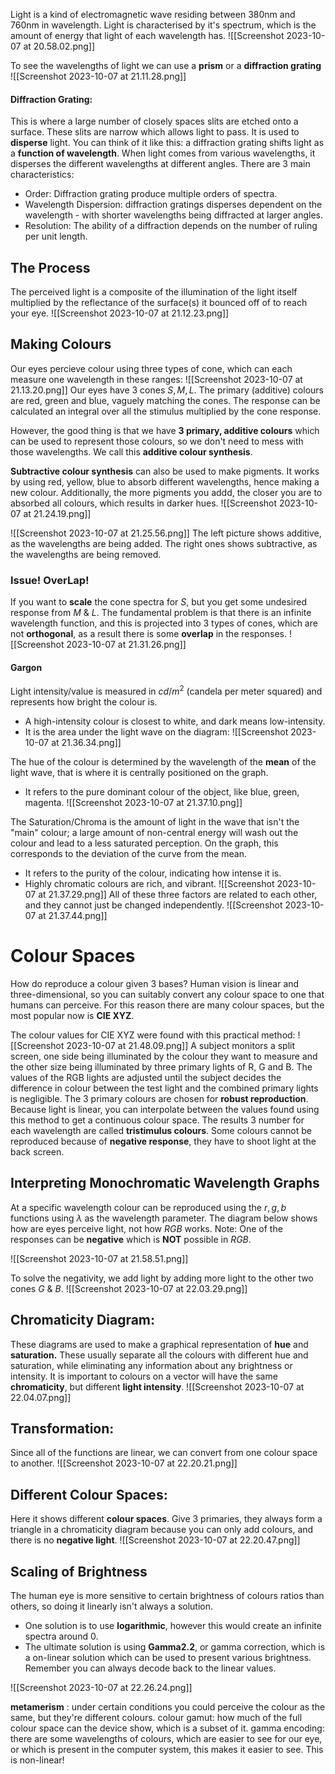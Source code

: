 Light is a kind of electromagnetic wave residing between 380nm and 760nm in wavelength. Light is characterised by it's spectrum, which is the amount of energy that light of each wavelength has.
![[Screenshot 2023-10-07 at 20.58.02.png]]

To see the wavelengths of light we can use a **prism** or a **diffraction grating**
![[Screenshot 2023-10-07 at 21.11.28.png]]
#### Diffraction Grating:
This is where a large number of closely spaces slits are etched onto a surface. These slits are narrow which allows light to pass. It is used to **disperse** light.
You can think of it like this: a diffraction grating shifts light as a **function of wavelength**. When light comes from various wavelengths, it disperses the different wavelengths at different angles.
There are 3 main characteristics:
- Order: Diffraction grating produce multiple orders of spectra.
- Wavelength Dispersion: diffraction gratings disperses dependent on the wavelength - with shorter wavelengths being diffracted at larger angles.
- Resolution: The ability of a diffraction depends on the number of ruling per unit length.
## The Process
The perceived light is a composite of the illumination of the light itself multiplied by the reflectance of the surface(s) it bounced off of to reach your eye.
![[Screenshot 2023-10-07 at 21.12.23.png]]

## Making Colours 
Our eyes percieve colour using three types of cone, which can each measure one wavelength in these ranges:
![[Screenshot 2023-10-07 at 21.13.20.png]]
Our eyes have 3 cones $S,M,L.$ The primary (additive) colours are red, green and blue, vaguely matching the cones. The response can be calculated an integral over all the stimulus multiplied by the cone response. 

However, the good thing is that we have **3 primary, additive colours** which can be used to represent those colours, so we don't need to mess with those wavelengths. We call this **additive colour synthesis**.

**Subtractive colour synthesis** can also be used to make pigments. It works by using red, yellow, blue to absorb different wavelengths, hence making a new colour. Additionally, the more pigments you addd, the closer you are to absorbed all colours, which results in darker hues.
![[Screenshot 2023-10-07 at 21.24.19.png]]

![[Screenshot 2023-10-07 at 21.25.56.png]]
The left picture shows additive, as the wavelengths are being added. The right ones shows subtractive, as the wavelengths are being removed.

### Issue! OverLap!
If you want to **scale** the cone spectra for $S$, but you get some undesired response from $M$ & $L$.  The fundamental problem is that there is an infinite wavelength function, and this is projected into 3 types of cones, which are not **orthogonal**, as a result there is some **overlap** in the responses. 
![[Screenshot 2023-10-07 at 21.31.26.png]]

#### Gargon
Light intensity/value is measured in $cd/m^2$ (candela per meter squared) and represents how bright the colour is.
- A high-intensity colour is closest to white, and dark means low-intensity.
- It is the area under the light wave on the diagram:
![[Screenshot 2023-10-07 at 21.36.34.png]]

The hue of the colour is determined by the wavelength of the **mean** of the light wave, that is where it is centrally positioned on the graph. 
- It refers to the pure dominant colour of the object, like blue, green, magenta.
![[Screenshot 2023-10-07 at 21.37.10.png]]



The Saturation/Chroma is the amount of light in the wave that isn't the "main" colour; a large amount of non-central energy will wash out the colour and lead to a less saturated perception. On the graph, this corresponds to the deviation of the curve from the mean.
- It refers to the purity of the colour, indicating how intense it is.
- Highly chromatic colours are rich, and vibrant.
![[Screenshot 2023-10-07 at 21.37.29.png]]
All of these three factors are related to each other, and they cannot just be changed independently.
![[Screenshot 2023-10-07 at 21.37.44.png]]

# Colour Spaces
How do reproduce a colour given 3 bases? Human vision is linear and three-dimensional, so you can suitably convert any colour space to one that humans can perceive. For this reason there are many colour spaces, but the most popular now is **CIE XYZ**.

The colour values for CIE XYZ were found with this practical method:
![[Screenshot 2023-10-07 at 21.48.09.png]]
A subject monitors a split screen, one side being illuminated by the colour they want to measure and the other size being illuminated by three primary lights of R, G and B. The values of the RGB lights are adjusted until the subject decides the difference in colour between the test light and the combined primary lights is negligible. The 3 primary colours are chosen for **robust reproduction**. Because light is linear, you can interpolate between the values found using this method to get a continuous colour space. The results 3 number for each wavelength are called **tristimulus colours**. Some colours cannot be reproduced because  of **negative response**, they have to shoot light at the back screen.

## Interpreting Monochromatic Wavelength Graphs
At a specific wavelength colour can be reproduced using the $r,g,b$  functions using $\lambda$ as the wavelength parameter. The diagram below shows how are eyes perceive light, not how $RGB$ works. Note: One of the responses can be **negative** which is **NOT** possible in $RGB$.   

![[Screenshot 2023-10-07 at 21.58.51.png]]

To solve the negativity, we add light by adding more light to the other two cones $G$ & $B$. 
![[Screenshot 2023-10-07 at 22.03.29.png]]


## Chromaticity Diagram:
These diagrams are used to make a graphical representation of **hue** and **saturation.** These usually separate all the colours with different hue and saturation, while eliminating any information about any brightness or intensity. 
It is important to colours on a vector will have the same **chromaticity**, but different **light intensity**. 
![[Screenshot 2023-10-07 at 22.04.07.png]]


## Transformation:
Since all of the functions are linear, we can convert from one colour space to another.
![[Screenshot 2023-10-07 at 22.20.21.png]]


## Different Colour Spaces:
Here it shows different **colour spaces**. Give 3 primaries, they always form a triangle in a chromaticity diagram because you can only add colours, and there is no **negative light**.
![[Screenshot 2023-10-07 at 22.20.47.png]]


## Scaling of Brightness
The human eye is more sensitive to certain brightness of colours ratios than others, so doing it linearly isn't always a solution. 
- One solution is to use **logarithmic**, however this would create an infinite spectra around 0. 
- The ultimate solution is using **Gamma2.2**, or gamma correction, which is a on-linear solution which can be used to present various brightness. Remember you can always decode back to the linear values.

![[Screenshot 2023-10-07 at 22.26.24.png]]

**metamerism** : under certain conditions you could perceive the colour as the same, but they're different colours.
colour gamut: how much of the full colour space can the device show, which is a subset of it.
gamma encoding: there are some wavelengths of colours, which are easier to see for our eye, or which is present in the computer system, this makes it easier to see. This is non-linear!



